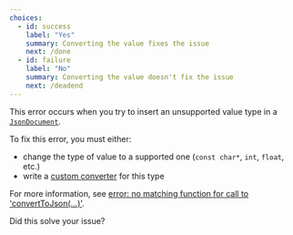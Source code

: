 ```yaml
---
choices:
  - id: success
    label: "Yes"
    summary: Converting the value fixes the issue
    next: /done
  - id: failure
    label: "No"
    summary: Converting the value doesn't fix the issue
    next: /deadend
---
```


This error occurs when you try to insert an unsupported value type in a [`JsonDocument`](/v6/api/jsondocument/).

To fix this error, you must either:

* change the type of value to a supported one (`const char*`, `int`, `float`, etc.)
* write a [custom converter](/news/2021/05/04/version-6-18-0/) for this type

For more information, see [error: no matching function for call to 'convertToJson(...)'](/v6/error/no-matching-function-for-call-to-converttojson/).

Did this solve your issue?
